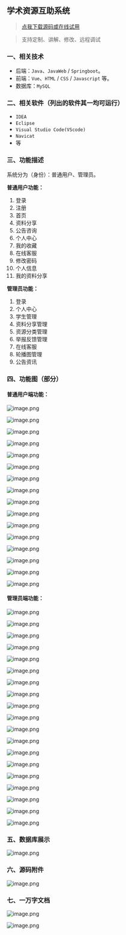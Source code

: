 ## 学术资源互助系统

> [点我下载源码或在线试用](https://www.notmaker.com/detail/49ce597ccbeb41fbaa744f16e590109b/ghb20250809) 

> 支持定制、讲解、修改、远程调试

### 一、相关技术
- 后端：`Java`、`JavaWeb` / `Springboot`。
- 前端：`Vue`、`HTML` / `CSS` / `Javascript` 等。
- 数据库：`MySQL`

### 二、相关软件（列出的软件其一均可运行）
- `IDEA`
- `Eclipse`
- `Visual Studio Code(VScode)`
- `Navicat`
- 等

### 三、功能描述
系统分为（身份）：普通用户、管理员。

**普通用户功能：**
1. 登录
2. 注册
3. 首页
4. 资料分享
5. 公告咨询
6. 个人中心
7. 我的收藏
8. 在线客服
9. 修改密码
10. 个人信息
11. 我的资料分享


**管理员功能：**
1. 登录
2. 个人中心
3. 学生管理
4. 资料分享管理
5. 资源分类管理
6. 举报反馈管理
7. 在线客服
8. 轮播图管理
9. 公告资讯

### 四、功能图（部分）

#### 普通用户端功能：
![image.png](https://store.ptcc9.top/notmaker/user_upload/ae6ec43fc66749518e7171ae10209a44/2024-12-05%2021:26:48_image.png)

![image.png](https://store.ptcc9.top/notmaker/user_upload/ae6ec43fc66749518e7171ae10209a44/2024-12-05%2021:27:55_image.png)

![image.png](https://store.ptcc9.top/notmaker/user_upload/ae6ec43fc66749518e7171ae10209a44/2024-12-05%2021:28:25_image.png)

![image.png](https://store.ptcc9.top/notmaker/user_upload/ae6ec43fc66749518e7171ae10209a44/2024-12-05%2021:28:36_image.png)

![image.png](https://store.ptcc9.top/notmaker/user_upload/ae6ec43fc66749518e7171ae10209a44/2024-12-05%2021:28:46_image.png)

![image.png](https://store.ptcc9.top/notmaker/user_upload/ae6ec43fc66749518e7171ae10209a44/2024-12-05%2021:28:52_image.png)

![image.png](https://store.ptcc9.top/notmaker/user_upload/ae6ec43fc66749518e7171ae10209a44/2024-12-05%2021:29:03_image.png)

![image.png](https://store.ptcc9.top/notmaker/user_upload/ae6ec43fc66749518e7171ae10209a44/2024-12-05%2021:29:37_image.png)

![image.png](https://store.ptcc9.top/notmaker/user_upload/ae6ec43fc66749518e7171ae10209a44/2024-12-05%2021:29:46_image.png)

![image.png](https://store.ptcc9.top/notmaker/user_upload/ae6ec43fc66749518e7171ae10209a44/2024-12-05%2021:29:50_image.png)

![image.png](https://store.ptcc9.top/notmaker/user_upload/ae6ec43fc66749518e7171ae10209a44/2024-12-05%2021:30:04_image.png)

![image.png](https://store.ptcc9.top/notmaker/user_upload/ae6ec43fc66749518e7171ae10209a44/2024-12-05%2021:30:14_image.png)

![image.png](https://store.ptcc9.top/notmaker/user_upload/ae6ec43fc66749518e7171ae10209a44/2024-12-05%2021:30:20_image.png)

![image.png](https://store.ptcc9.top/notmaker/user_upload/ae6ec43fc66749518e7171ae10209a44/2024-12-05%2021:30:28_image.png)

![image.png](https://store.ptcc9.top/notmaker/user_upload/ae6ec43fc66749518e7171ae10209a44/2024-12-05%2021:30:35_image.png)

![image.png](https://store.ptcc9.top/notmaker/user_upload/ae6ec43fc66749518e7171ae10209a44/2024-12-05%2021:30:41_image.png)

#### 管理员端功能：
![image.png](https://store.ptcc9.top/notmaker/user_upload/ae6ec43fc66749518e7171ae10209a44/2024-12-05%2021:32:58_image.png)

![image.png](https://store.ptcc9.top/notmaker/user_upload/ae6ec43fc66749518e7171ae10209a44/2024-12-05%2021:33:02_image.png)

![image.png](https://store.ptcc9.top/notmaker/user_upload/ae6ec43fc66749518e7171ae10209a44/2024-12-05%2021:33:08_image.png)

![image.png](https://store.ptcc9.top/notmaker/user_upload/ae6ec43fc66749518e7171ae10209a44/2024-12-05%2021:33:19_image.png)

![image.png](https://store.ptcc9.top/notmaker/user_upload/ae6ec43fc66749518e7171ae10209a44/2024-12-05%2021:33:23_image.png)

![image.png](https://store.ptcc9.top/notmaker/user_upload/ae6ec43fc66749518e7171ae10209a44/2024-12-05%2021:33:31_image.png)

![image.png](https://store.ptcc9.top/notmaker/user_upload/ae6ec43fc66749518e7171ae10209a44/2024-12-05%2021:33:40_image.png)

![image.png](https://store.ptcc9.top/notmaker/user_upload/ae6ec43fc66749518e7171ae10209a44/2024-12-05%2021:33:47_image.png)

![image.png](https://store.ptcc9.top/notmaker/user_upload/ae6ec43fc66749518e7171ae10209a44/2024-12-05%2021:37:50_image.png)

![image.png](https://store.ptcc9.top/notmaker/user_upload/ae6ec43fc66749518e7171ae10209a44/2024-12-05%2021:37:56_image.png)

![image.png](https://store.ptcc9.top/notmaker/user_upload/ae6ec43fc66749518e7171ae10209a44/2024-12-05%2021:38:01_image.png)

![image.png](https://store.ptcc9.top/notmaker/user_upload/ae6ec43fc66749518e7171ae10209a44/2024-12-05%2021:38:09_image.png)

![image.png](https://store.ptcc9.top/notmaker/user_upload/ae6ec43fc66749518e7171ae10209a44/2024-12-05%2021:38:14_image.png)

![image.png](https://store.ptcc9.top/notmaker/user_upload/ae6ec43fc66749518e7171ae10209a44/2024-12-05%2021:38:24_image.png)

![image.png](https://store.ptcc9.top/notmaker/user_upload/ae6ec43fc66749518e7171ae10209a44/2024-12-05%2021:38:36_image.png)

![image.png](https://store.ptcc9.top/notmaker/user_upload/ae6ec43fc66749518e7171ae10209a44/2024-12-05%2021:38:43_image.png)

![image.png](https://store.ptcc9.top/notmaker/user_upload/ae6ec43fc66749518e7171ae10209a44/2024-12-05%2021:38:48_image.png)

![image.png](https://store.ptcc9.top/notmaker/user_upload/ae6ec43fc66749518e7171ae10209a44/2024-12-05%2021:38:54_image.png)

![image.png](https://store.ptcc9.top/notmaker/user_upload/ae6ec43fc66749518e7171ae10209a44/2024-12-05%2021:38:59_image.png)


### 五、数据库展示
![image.png](https://store.ptcc9.top/notmaker/user_upload/ae6ec43fc66749518e7171ae10209a44/2024-12-05%2021:39:12_image.png)

### 六、源码附件
![image.png](https://store.ptcc9.top/notmaker/user_upload/ae6ec43fc66749518e7171ae10209a44/2024-12-05%2021:40:02_image.png)

### 七、一万字文档
![image.png](https://store.ptcc9.top/notmaker/user_upload/ae6ec43fc66749518e7171ae10209a44/2024-12-05%2021:40:38_image.png)

![image.png](https://store.ptcc9.top/notmaker/user_upload/ae6ec43fc66749518e7171ae10209a44/2024-12-05%2021:41:03_image.png)

